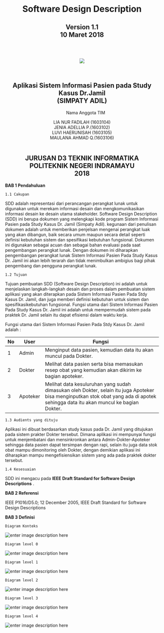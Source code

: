 

<!DOCTYPE html>
<html>
<head></head

<body><center>
	<h1 align="center">Software Design Description</h1>
	<h2 align="center">Version 1.1<br>
	10 Maret 2018</h2><br><br>
	<p align="center"> <img src="https://lh3.googleusercontent.com/Mk2_cB7YlTjA6BhAtenwi-6nfONxdU_Mnew1OaieHO2UTlc0SDEL8wFkT94CIst1T-uykihG561B=s200"></p>
	<br>
	<h2 align="center">Aplikasi Sistem Informasi Pasien pada Study Kasus Dr.Jamil<br>
	(SIMPATY ADIL)</h2>
	<align="center" br>
	<ol align="center">Nama Anggota TIM</ol><align="center">
	<div align="center">
	LIA NUR FADILAH (1603104)<br>
	JENIA ADELLIA P.(1603102)<br>
	LUVI HAERUNISAH	(1603105)<br>
	MAULANA AHMAD Q.(1603106)<br>
	</div>
	<br>
	<h2 align="center">JURUSAN D3 TEKNIK INFORMATIKA<br>
		POLITEKNIK NEGERI INDRAMAYU<br>
		2018</h2>
</center>
</body>
</html>

**BAB 1 Pendahuluan**

	1.1 Cakupan 

SDD adalah representasi dari perancangan perangkat lunak untuk digunakan untuk merekam informasi desain dan mengkomunikasikan informasi desain ke desain utama stakeholder. Software Design Description (SDD) ini berupa dokumen yang melengkapi kode program Sistem Informasi Pasien pada Study Kasus Dr. Jamil (Simpaty Adil). kegunaan dari penulisan dokumen adalah untuk memberikan penjelsan mengenai perangkat luak yang akan dibangun, baik secara umum maupun secara detail seperti definisi kebutuhan sistem dan spesifikasi kebutuhan fungsional. Dokumen ini digunakan sebagai acuan dan sebagai bahan evaluasi pada saat pengembangan perangkat lunak. Dengan dokumen ini diharapkan pengembangan perangkat lunak Sistem Informasi Pasien Pada Study Kasus Dr. Jamil ini akan lebih terarah dan tidak menimbulkan ambigius bagi pihak pengembang dan pengguna perangkat lunak.

	1.2 Tujuan

Tujuan pembuatan SDD (Software Design Description) ini adalah untuk menjelaskan langkah-langkah desain dan proses dalam pembuatan sistem aplikasi yang akan diterapkan pada Sistem Informasi Pasien Pada Stdy Kasus Dr. Jamil, dan juga memberi definisi kebutuhan untuk sistem dan spesifikasikebutuhan fungsional. Fungsi utama dari Sistem Informasi Pasien Pada Study Kasus Dr. Jamil ini adalah untuk mempermudah sistem pada praktek Dr. Jamil selain itu dapat efisiensi dalam waktu kerja.

Fungsi utama dari Sistem Informasi Pasien Pada Stdy Kasus Dr. Jamil adalah :
	
|No|User|Fungsi|
|--|--|--|
| 1 | Admin |Menginput data pasien, kemudian data itu akan muncul pada Dokter.|
| 2| Dokter |Melihat data pasien serta bisa memasukan resep obat yang kemudian akan dikirim ke bagian apoteker.|
| 3 | Apoteker |Melihat data kesuluruhan yang sudah dimasukan oleh Dokter, selain itu juga Apoteker bisa menginputkan stok obat yang ada di apotek sehingga data itu akan muncul ke bagian Dokter.|

	1.3 Audients yang dituju

Aplikasi ini dibuat berdasarkan study kasus pada Dr. Jamil yang ditujukan pada sistem prakter Dokter tersebut. Dimana aplikasi ini mempunyai fungsi untuk menjembatani dan mensinkronkan antara Admin-Dokter-Apoteker sehingga data pasien dapat tersimpan dengan rapi, selain itu juga data stok obat mampu dimonitoring oleh Dokter, dengan demikian aplikasi ini diharapkan mampu mengefisiensikan sistem yang ada pada praktek dokter tersebut.

	1.4 Kesesuaian

SDD ini mengacu pada **IEEE Draft Standard for Software Design
Descriptions** .

**BAB 2 Referensi**

IEEE P1016/D5.0; 12 December 2005, IEEE Draft Standard for Software Design
Descriptions

**BAB 3 Definisi**

	Diagram Konteks
	
![enter image description here](https://lh3.googleusercontent.com/-Ky-_cGCZCEE/WrEjE-yA5gI/AAAAAAAAAbg/WaghyDGsBAMdSTD-XA7uthOHPOGNOpj2gCL0BGAs/w530-d-h335-n/Diagram+konteks.jpg)
	

	
	Diagram level 0

![enter image description here](https://lh3.googleusercontent.com/-7L8hPlRtEcc/WrEfaaH63eI/AAAAAAAAAY0/MCwwSKzwnHAN1k6CPDNSxK_O7c-EIBP6ACL0BGAs/w530-d-h405-n/konteks.png)

	Diagram level 1

![enter image description here](https://lh3.googleusercontent.com/-exeKWSSev5w/WrEfhiQm4iI/AAAAAAAAAZI/Ltt9knISKSEJc-hAAZ9o4CCtggkUCHnuQCL0BGAs/w530-d-h316-n/lvl1.png)

	Diagram level 2

![enter image description here](https://lh3.googleusercontent.com/-YNi1-lBFId8/WrEfpQ28DfI/AAAAAAAAAZc/omRIc9KDIhEgKfSELnV0Uhd0NMjzgjibwCL0BGAs/w530-d-h410-n/lvl2.png)

	Diagram level 3

![enter image description here](https://lh3.googleusercontent.com/-9DQEePWu-ec/WrEfu6uQegI/AAAAAAAAAZw/giZG_15HcOAp4Fx2OFLRo2kQXdr9KQpZgCL0BGAs/w530-d-h342-n/lvl3.png)

	Diagram level 4

![enter image description here](https://lh3.googleusercontent.com/-TQZG1vhi7UU/WrEfz03YuQI/AAAAAAAAAaE/YaYeKVFg6XAG2YjRl6pytmsVD9_neMSAQCL0BGAs/w530-d-h448-n/lvl4.png)

